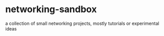 # networking-sandbox
a collection of small networking projects, mostly tutorials or experimental ideas
